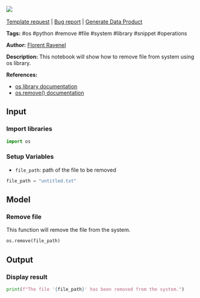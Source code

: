 <a href="https://app.naas.ai/user-redirect/naas/downloader?url=https://raw.githubusercontent.com/jupyter-naas/awesome-notebooks/master/OS/OS_Remove_file.ipynb" target="_parent"><img src="https://naasai-public.s3.eu-west-3.amazonaws.com/open_in_naas.svg"/></a><br><br><a href="https://github.com/jupyter-naas/awesome-notebooks/issues/new?assignees=&labels=&template=template-request.md&title=Tool+-+Action+of+the+notebook+">Template request</a> | <a href="https://github.com/jupyter-naas/awesome-notebooks/issues/new?assignees=&labels=bug&template=bug_report.md&title=OS+-+Remove+file:+Error+short+description">Bug report</a> | <a href="https://app.naas.ai/user-redirect/naas/downloader?url=https://raw.githubusercontent.com/jupyter-naas/awesome-notebooks/master/Naas/Naas_Start_data_product.ipynb" target="_parent">Generate Data Product</a>

**Tags:** #os #python #remove #file #system #library #snippet #operations

**Author:** [Florent Ravenel](http://linkedin.com/in/florent-ravenel)

**Description:** This notebook will show how to remove file from system using os library.

**References:**
- [os library documentation](https://docs.python.org/3/library/os.html)
- [os.remove() documentation](https://docs.python.org/3/library/os.html#os.remove)

## Input

### Import libraries


```python
import os
```

### Setup Variables
- `file_path`: path of the file to be removed


```python
file_path = "untitled.txt"
```

## Model

### Remove file
This function will remove the file from the system.


```python
os.remove(file_path)
```

## Output

### Display result


```python
print(f"The file '{file_path}' has been removed from the system.")
```
